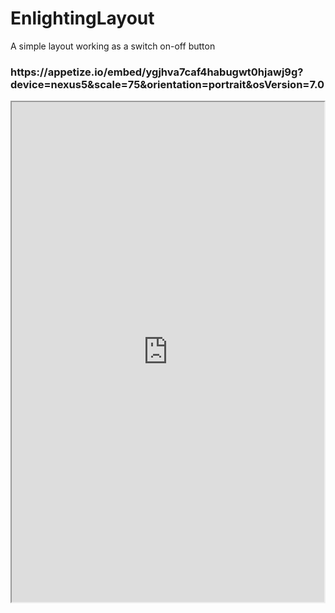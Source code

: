 # EnlightingLayout
A simple layout working as a switch on-off button
<h3>https://appetize.io/embed/ygjhva7caf4habugwt0hjawj9g?device=nexus5&scale=75&orientation=portrait&osVersion=7.0</h3>
<iframe src="https://appetize.io/embed/ygjhva7caf4habugwt0hjawj9g?device=nexus5&scale=75&orientation=portrait&osVersion=7.0" width="500" height="800"></iframe>

